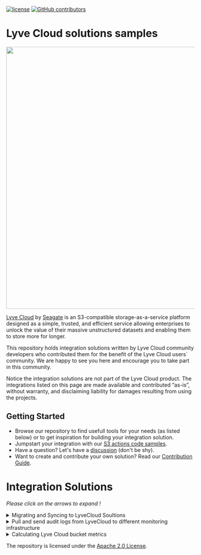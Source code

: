 [![ license](https://img.shields.io/badge/License-Apache%202.0-blue.svg)](https://github.com/Seagate/Lyve-Cloud-Solutions-Samples/blob/main/LICENSE)
[![GitHub contributors](https://img.shields.io/github/contributors/Seagate/Lyve-Cloud-Solutions-Samples)](https://github.com/Seagate/Lyve-Cloud-Solutions-Samples/graphs/contributors/)

# Lyve Cloud solutions samples

<img src="images/LyveCloud-logo.png?raw=true" width="700">

[Lyve Cloud](https://www.seagate.com/gb/en/services/cloud/storage/) by [Seagate](https://www.seagate.com) is an S3-compatible storage-as-a-service platform designed as a simple, trusted, and efficient service allowing enterprises to unlock the value of their massive unstructured datasets and enabling them to store more for longer.

This repository holds integration solutions written by Lyve Cloud community developers who contributed them for the benefit of the Lyve Cloud users` community. We are happy to see you here and encourage you to take part in this community.

Notice the integration solutions are not part of the Lyve Cloud product. The integrations listed on this page are made available and contributed “as-is”, without warranty, and disclaiming liability for damages resulting from using the projects.

## Getting Started
- Browse our repository to find usefull tools for your needs (as listed below) or to get inspiration for building your integration solution.
- Jumpstart your integration with our [S3 actions code samples](s3-actions-code-samples).
- Have a question? Let's have a [discussion](https://github.com/Seagate/Lyve-Cloud-solutions-samples/discussions) (don't be shy).
- Want to create and contribute your own solution? Read our [Contribution Guide](CONTRIBUTING.md).

# Integration Solutions
*Please click on the arrows to expand !*
<details><summary>Migrating and Syncing to LyveCloud Soultions</summary> 

| Solution|Source |Technology|Installation|
|  --- |  --- | ---| ---|
| 1. [On-demand sync of Linux local directory to LyveCloud bucket.](s3sync-local-to-lyvecloud/)| Linux |Cronjob|Manual
| 2. [Migrating and syncing between AWS and LyveCloud buckets.](syncer/)|AWS|AWS Lambda|Cli-Tool|
| 3. [Replicating new objects created in AWS S3 bucket to a Lyve Cloud bucket.](s3-replication-to-lyvecloud/)|AWS|AWS Lambda|Manual|

</details>

<details><summary>Pull and send audit logs from LyveCloud to different monitoring infrastructure </summary> 

| Solution|Monitoring Infrastructure|Technology|
| :---:| :---:| :---:|
| 1. [Sending Lyve Cloud S3 API Audit Log events to be consumed and displayed in AWS CloudWatch.](CloudWatch/)|CloudWatch|Docker Container|
| 2. [Sending Lyve Cloud S3 API Audit Log events to be consumed and displayed in Azure Monitor(Log Analytics).](AzureMonitor/)| AzureMonitor|Function app|

</details>

<details><summary>Calculating Lyve Cloud bucket metrics</summary> 

| Solution|Monitoring Infrastructure|Technology|
| :---:| :---:| :---:|
| 1. [Calculating Lyve Cloud bucket metrics and displaying them in AWS CloudWatch.](bucket-metrics-collection/)|CloudWatch|AWS Lambda|

</details>


The repository is licensed under the [Apache 2.0 License](LICENSE).
